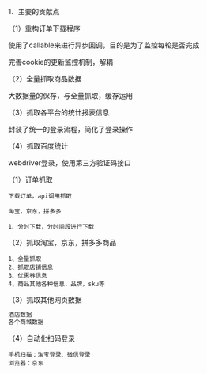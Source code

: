 1、主要的贡献点

（1）重构订单下载程序

使用了callable来进行异步回调，目的是为了监控每轮是否完成

完善cookie的更新监控机制，解耦

（2）全量抓取商品数据

大数据量的保存，与全量抓取，缓存运用

（3）抓取各平台的统计报表信息

封装了统一的登录流程，简化了登录操作

（4）抓取百度统计

webdriver登录，使用第三方验证码接口

























（1）订单抓取

```
下载订单，api调用抓取

淘宝，京东，拼多多

1、分时下载，分时间段进行下载
```

（2）抓取淘宝，京东，拼多多商品

```
1、全量抓取
2、抓取店铺信息
3、优惠券信息
4、商品其他各种信息，品牌，sku等
```

（3）抓取其他网页数据

```js
酒店数据
各个商城数据
```

（4）自动化扫码登录

```
手机扫描：淘宝登录、微信登录
浏览器：京东
```


